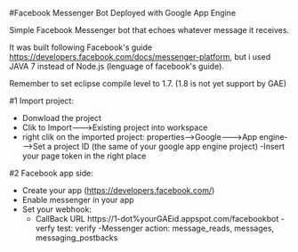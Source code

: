 #Facebook Messenger Bot Deployed with Google App Engine

Simple Facebook Messenger bot that echoes whatever message it receives.

It was built following Facebook's guide https://developers.facebook.com/docs/messenger-platform, but i used JAVA 7 
instead of Node.js (lenguage of facebook's guide).

Remember to set eclipse compile level to 1.7. (1.8 is not yet support by GAE)

#1 Import project:
- Donwload the project
- Clik to Import--->Existing project into workspace
- right clik on the imported project:
    properties-->Google--->App engine--->Set a project ID (the same of your google app engine project)
-Insert your page token in the right place

#2 Facebook app side:
- Create your app (https://developers.facebook.com/)
- Enable messenger in your app
- Set your webhook:  
   - CallBack URL https://1-dot%yourGAEid.appspot.com/facebookbot
   -verfy test: verify
   -Messenger action: message_reads, messages, messaging_postbacks


